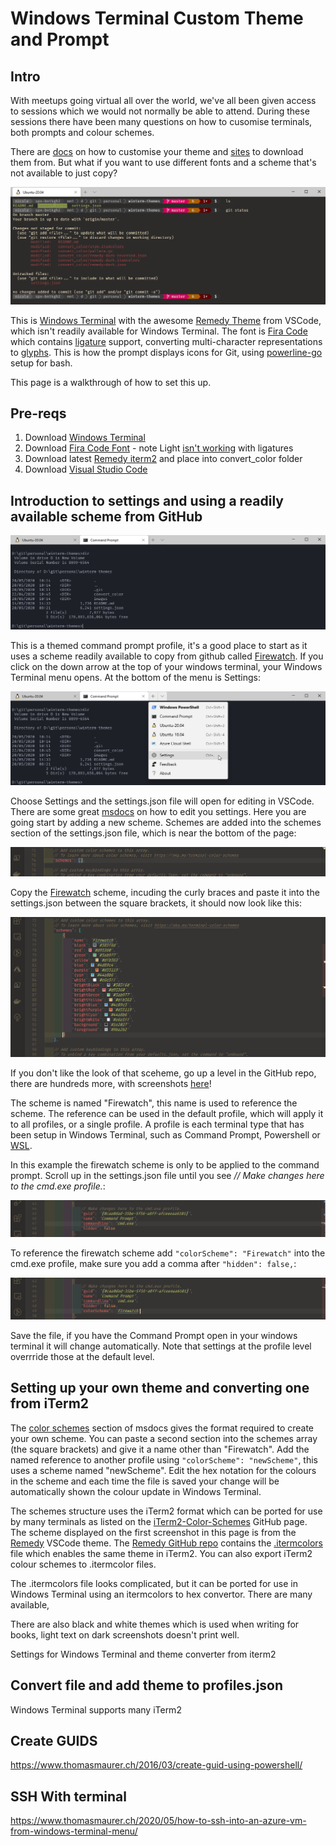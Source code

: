 # Windows Terminal Custom Theme and Prompt


## Intro
With meetups going virtual all over the world, we've all been given access to sessions which we would not normally be able to attend. During these sessions there have been many questions on how to cusomise terminals, both prompts and colour schemes.

There are [docs](https://docs.microsoft.com/en-us/windows/terminal/customize-settings/color-schemes) on how to customise your theme and [sites](https://terminalsplash.com/) to download them from. But what if you want to use different fonts and a scheme that's not available to just copy?

![My Windows Terminal Ubuntu](/images/my-bash-winterm.png)

This is [Windows Terminal](https://www.microsoft.com/en-gb/p/windows-terminal/9n0dx20hk701?activetab=pivot:overviewtab) with the awesome [Remedy Theme](https://marketplace.visualstudio.com/items?itemName=robertrossmann.remedy) from VSCode, which isn't readily available for Windows Terminal. The font is [Fira Code](https://github.com/tonsky/FiraCode) which contains [ligature](https://en.wikipedia.org/wiki/Orthographic_ligature) support, converting multi-character representations to [glyphs](https://github.com/tonsky/FiraCode#whats-in-the-box). This is how the prompt displays icons for Git, using [powerline-go](https://github.com/justjanne/powerline-go) setup for bash.

This page is a walkthrough of how to set this up.

## Pre-reqs

1. Download [Windows Terminal](https://www.microsoft.com/en-gb/p/windows-terminal/9n0dx20hk701?activetab=pivot:overviewtab)
2. Download [Fira Code Font](https://github.com/tonsky/FiraCode) - note Light [isn't working](https://github.com/tonsky/FiraCode/issues/941) with ligatures
3. Download latest [Remedy iterm2](https://github.com/robertrossmann/vscode-remedy/blob/master/resources/iTerm2/Remedy%20-%20Dark.itermcolors) and place into convert_color folder
4. Download [Visual Studio Code](https://code.visualstudio.com/download)

## Introduction to settings and using a readily available scheme from GitHub

![My Windows Terminal Cmd](/images/my-cmd-winterm.png)

This is a themed command prompt profile, it's a good place to start as it uses a scheme readily available to copy from github called [Firewatch](https://github.com/mbadolato/iTerm2-Color-Schemes/blob/master/windowsterminal/Firewatch.json). If you click on the down arrow at the top of your windows terminal, your Windows Terminal menu opens. At the bottom of the menu is Settings:

![MWindows Terminal Settings](/images/winterm-settings.png)

Choose Settings and the settings.json file will open for editing in VSCode. There are some great [msdocs](https://docs.microsoft.com/en-us/windows/terminal/customize-settings/global-settings) on how to edit you settings. Here you are going start by adding a new scheme.  Schemes are added into the schemes section of the settings.json file, which is near the bottom of the page: 


![Windows Terminal Settings](/images/winterm-schemes.png)


Copy the [Firewatch](https://github.com/mbadolato/iTerm2-Color-Schemes/blob/master/windowsterminal/Firewatch.json) scheme, incuding the curly braces and paste it into the settings.json between the square brackets, it should now look like this:


![Windows Terminal Settings with Firewatch](/images/winterm-settings-firewatch.png)

If you don't like the look of that sceheme, go up a level in the GitHub repo, there are hundreds more, with screenshots [here](https://github.com/mbadolato/iTerm2-Color-Schemes)!

The scheme is named "Firewatch", this name is used to reference the scheme. The reference can be used in the default profile, which will apply it to all profiles, or a single profile. A profile is each terminal type that has been setup in Windows Terminal, such as Command Prompt, Powershell or [WSL](https://docs.microsoft.com/en-us/windows/wsl/faq).

In this example the firewatch scheme is only to be applied to the command prompt. Scroll up in the settings.json file until you see *// Make changes here to the cmd.exe profile.*:

![Windows Terminal Settings Cmd](/images/winterm-settings-cmd.png)

To reference the firewatch scheme add ``` "colorScheme": "Firewatch" ``` into the cmd.exe profile, make sure you add a comma after ```"hidden": false,```:

![Windows Terminal Settings Cmd](/images/winterm-settings-cmd-firewatch.png)

Save the file, if you have the Command Prompt open in your windows terminal it will change automatically. Note that settings at the profile level overrride those at the default level.

## Setting up your own theme and converting one from iTerm2

The [color schemes](https://docs.microsoft.com/en-us/windows/terminal/customize-settings/color-schemes) section of msdocs gives the format required to create your own scheme. You can paste a second section into the schemes array (the square brackets) and give it a name other than "Firewatch". Add the named reference to another profile using ``` "colorScheme": "newScheme" ```, this uses a scheme named "newScheme". Edit the hex notation for the colours in the scheme and each time the file is saved your change will be automatically shown the colour update in Windows Terminal.

The schemes structure uses the iTerm2 format which can be ported for use by many terminals as listed on the [iTerm2-Color-Schemes](https://github.com/mbadolato/iTerm2-Color-Schemes) GitHub page. The scheme displayed on the first screenshot in this page is from the [Remedy](https://marketplace.visualstudio.com/items?itemName=robertrossmann.remedy) VSCode theme. The [Remedy GitHub repo](https://github.com/robertrossmann/vscode-remedy) contains the [.itermcolors](https://github.com/robertrossmann/vscode-remedy/blob/master/resources/iTerm2/Remedy%20-%20Dark.itermcolors) file which enables the same theme in iTerm2. You can also export iTerm2 colour schemes to .itermcolor files.

The .itermcolors file looks complicated, but it can be ported for use in Windows Terminal using an itermcolors to hex convertor. There are many available, 




There are also black and white themes which is used when writing for books, light text on dark screenshots doesn't print well.

Settings for Windows Terminal and theme converter from iterm2


## Convert file and add theme to profiles.json

Windows Terminal supports many iTerm2 

## Create GUIDS

https://www.thomasmaurer.ch/2016/03/create-guid-using-powershell/

## SSH With terminal

https://www.thomasmaurer.ch/2020/05/how-to-ssh-into-an-azure-vm-from-windows-terminal-menu/


